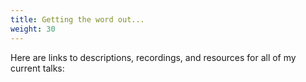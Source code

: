 ```yaml
---
title: Getting the word out...
weight: 30
---
```


Here are links to descriptions, recordings, and resources for all of my current talks:

